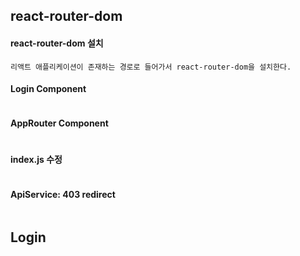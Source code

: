 ## react-router-dom

#### react-router-dom 설치

```
리액트 애플리케이션이 존재하는 경로로 들어가서 react-router-dom을 설치한다.
```
#### Login Component

```

```
#### AppRouter Component

```

```
#### index.js 수정

```

```
#### ApiService: 403 redirect

```

```
## Login

